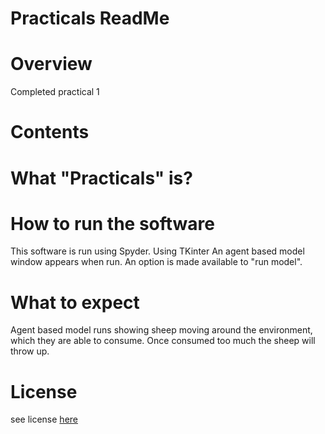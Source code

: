 # Practicals ReadMe

# Overview
Completed practical 1


# Contents


# What "Practicals" is?


# How to run the software
This software is run using Spyder. Using TKinter 
An agent based model window appears when run. An option is made available to "run model".

# What to expect
Agent based model runs showing sheep moving around the environment, which they are able to consume. Once consumed too much the sheep will throw up. 

# License
see license [here](https://github.com/LauraIsCool/Practicals/blob/master/LICENSE)

